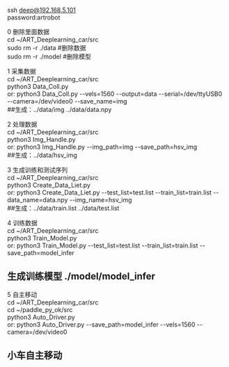 ssh  deep@192.168.5.101  
password:artrobot  

0 删除里面数据  
cd ~/ART_Deeplearning_car/src  
sudo rm -r ./data   #删除数据  
sudo rm -r ./model  #删除模型   

1  采集数据   
cd ~/ART_Deeplearning_car/src   
python3 Data_Coll.py   
or:   python3 Data_Coll.py --vels=1560 --output=data --serial=/dev/ttyUSB0 --camera=/dev/video0  --save_name=img   
##生成：../data/img   ../data/data.npy   

2  处理数据   
cd ~/ART_Deeplearning_car/src   
python3 Img_Handle.py     
or:   python3 Img_Handle.py  --img_path=img   --save_path=hsv_img   
##生成：../data/hsv_img   

3  生成训练和测试序列   
cd ~/ART_Deeplearning_car/src   
python3 Create_Data_Liet.py    
or:   python3 Create_Data_Liet.py  --test_list=test.list   --train_list=train.list  --data_name=data.npy  --img_name=hsv_img   
##生成：../data/train.list     ../data/test.list    

4  训练数据   
cd ~/ART_Deeplearning_car/src  
python3 Train_Model.py     
or:   python3 Train_Model.py  --test_list=test.list   --train_list=train.list  --save_path=model_infer   
## 生成训练模型  ./model/model_infer

5  自主移动   
cd ~/ART_Deeplearning_car/src  
cd ~/paddle_py_ok/src   
python3 Auto_Driver.py    
or:   python3 Auto_Driver.py --save_path=model_infer  --vels=1560 --camera=/dev/video0   
## 小车自主移动  
   
